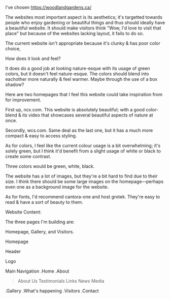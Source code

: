 I've chosen https://woodlandgardens.ca/ 

The websites most important aspect is its aesthetics; it's targetted towards people who enjoy gardening or beautiful things and thus should ideally have a beautiful website. It should make visitors think "Wow, I'd love to visit that place" but because of the websites lacking layout, it fails to do so.

The current website isn't appropriate because it's clunky & has poor color choice,

How does it look and feel?

It does do a good job at looking nature-esque with its usage of green colors, but it doesn't feel nature-esque. The colors should blend into eachother more naturally & feel warmer. Maybe through the use of a box shadow?

Here are two homepages that I feel this website could take inspiration from for improvement.

First up, ncx.com. This website is absolutely beautiful; with a good color-blend & its video that showcases several beautiful aspects of nature at once.

Secondly, wcs.com. Same deal as the last one, but it has a much more compact & easy to access styling.

As for colors, I feel like the current colour usage is a bit overwhelming; it's solely green, but I think it'd benefit from a slight usage of white or black to create some contrast.

Three colors would be green, white, black.

The website has a lot of images, but they're a bit hard to find due to their size. I think there should be some large images on the homepage—perhaps even one as a background image for the website.

As for fonts, I'd recommend cantora-one and host grotek. They're easy to read & have a sort of beauty to them.


Website Content:

The three pages I'm building are:

Homepage, Gallery, and Visitors.


Homepage

Header

Logo

Main Navigation
.Home
.About
>About Us
>Testimonials
>Links
>News
>Media

.Gallery
.What's happening
.Visitors
.Contact

